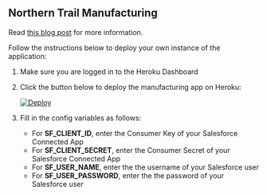 ## Northern Trail Manufacturing

Read [this blog post]() for more information.

Follow the instructions below to deploy your own instance of the application:

1. Make sure you are logged in to the Heroku Dashboard
1. Click the button below to deploy the manufacturing app on Heroku:

    [![Deploy](https://www.herokucdn.com/deploy/button.png)](https://heroku.com/deploy)

1. Fill in the config variables as follows:
    - For **SF_CLIENT_ID**, enter the Consumer Key of your Salesforce Connected App
    - For **SF_CLIENT_SECRET**, enter the Consumer Secret of your Salesforce Connected App
    - For **SF_USER_NAME**, enter the the username of your Salesforce user
    - For **SF_USER_PASSWORD**, enter the the password of your Salesforce user
